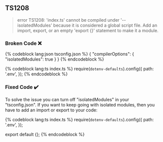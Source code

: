 ## TS1208

> error TS1208: 'index.ts' cannot be compiled under '--isolatedModules' because it is considered a global script file. Add an import, export, or an empty 'export {}' statement to make it a module.

### Broken Code ❌

<!-- prettier-ignore-start -->
{% codeblock lang:json tsconfig.json %}
{
  "compilerOptions": {
    "isolatedModules": true
  }
}
{% endcodeblock %}
<!-- prettier-ignore-end -->

<!-- prettier-ignore-start -->
{% codeblock lang:ts index.ts %}
require(`dotenv-defaults`).config({
  path: '.env',
});
{% endcodeblock %}
<!-- prettier-ignore-end -->

### Fixed Code ✔️

To solve the issue you can turn off "isolatedModules" in your "tsconfig.json". If you want to keep going with isolated modules, then you have to add an import or export to your code:

<!-- prettier-ignore-start -->
{% codeblock lang:ts index.ts %}
require(`dotenv-defaults`).config({
  path: '.env',
});

export default {};
{% endcodeblock %}
<!-- prettier-ignore-end -->
